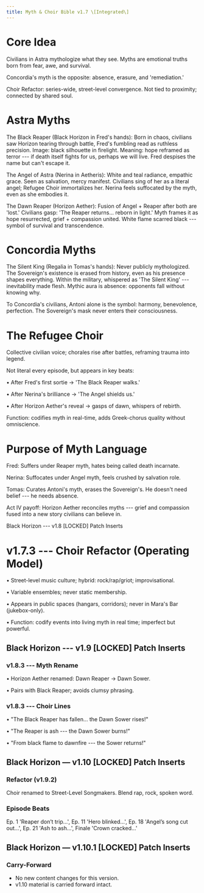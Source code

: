 ```yaml
---
title: Myth & Choir Bible v1.7 \[Integrated\]
---
```


# Core Idea

Civilians in Astra mythologize what they see. Myths are emotional truths
born from fear, awe, and survival.

Concordia's myth is the opposite: absence, erasure, and \'remediation.\'

Choir Refactor: series-wide, street-level convergence. Not tied to
proximity; connected by shared soul.

# Astra Myths

The Black Reaper (Black Horizon in Fred's hands): Born in chaos,
civilians saw Horizon tearing through battle, Fred's fumbling read as
ruthless precision. Image: black silhouette in firelight. Meaning: hope
reframed as terror --- if death itself fights for us, perhaps we will
live. Fred despises the name but can't escape it.

The Angel of Astra (Nerina in Aetheris): White and teal radiance,
empathic grace. Seen as salvation, mercy manifest. Civilians sing of her
as a literal angel; Refugee Choir immortalizes her. Nerina feels
suffocated by the myth, even as she embodies it.

The Dawn Reaper (Horizon Aether): Fusion of Angel + Reaper after both
are \'lost.\' Civilians gasp: \'The Reaper returns... reborn in light.\'
Myth frames it as hope resurrected, grief + compassion united. White
flame scarred black --- symbol of survival and transcendence.

# Concordia Myths

The Silent King (Regalia in Tomas's hands): Never publicly mythologized.
The Sovereign's existence is erased from history, even as his presence
shapes everything. Within the military, whispered as \'The Silent King\'
--- inevitability made flesh. Mythic aura is absence: opponents fall
without knowing why.

To Concordia's civilians, Antoni alone is the symbol: harmony,
benevolence, perfection. The Sovereign's mask never enters their
consciousness.

# The Refugee Choir

Collective civilian voice; chorales rise after battles, reframing trauma
into legend.

Not literal every episode, but appears in key beats:

• After Fred's first sortie → \'The Black Reaper walks.\'

• After Nerina's brilliance → \'The Angel shields us.\'

• After Horizon Aether's reveal → gasps of dawn, whispers of rebirth.

Function: codifies myth in real-time, adds Greek-chorus quality without
omniscience.

# Purpose of Myth Language

Fred: Suffers under Reaper myth, hates being called death incarnate.

Nerina: Suffocates under Angel myth, feels crushed by salvation role.

Tomas: Curates Antoni's myth, erases the Sovereign's. He doesn't need
belief --- he needs absence.

Act IV payoff: Horizon Aether reconciles myths --- grief and compassion
fused into a new story civilians can believe in.

Black Horizon --- v1.8 \[LOCKED\] Patch Inserts

# v1.7.3 --- Choir Refactor (Operating Model)

• Street-level music culture; hybrid: rock/rap/griot; improvisational.

• Variable ensembles; never static membership.

• Appears in public spaces (hangars, corridors); never in Mara's Bar
(jukebox-only).

• Function: codify events into living myth in real time; imperfect but
powerful.

## Black Horizon --- v1.9 \[LOCKED\] Patch Inserts

### v1.8.3 --- Myth Rename

• Horizon Aether renamed: Dawn Reaper → Dawn Sower.

• Pairs with Black Reaper; avoids clumsy phrasing.

### v1.8.3 --- Choir Lines

• "The Black Reaper has fallen... the Dawn Sower rises!"

• "The Reaper is ash --- the Dawn Sower burns!"

• "From black flame to dawnfire --- the Sower returns!"


## Black Horizon — v1.10 [LOCKED] Patch Inserts
### Refactor (v1.9.2)
Choir renamed to Street-Level Songmakers. Blend rap, rock, spoken word.

### Episode Beats
Ep. 1 'Reaper don’t trip…', Ep. 11 'Hero blinked…', Ep. 18 'Angel’s song cut out…', Ep. 21 'Ash to ash…', Finale 'Crown cracked…'


## Black Horizon — v1.10.1 [LOCKED] Patch Inserts

### Carry-Forward
- No new content changes for this version.
- v1.10 material is carried forward intact.
